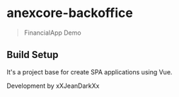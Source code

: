 # anexcore-backoffice

> FinancialApp Demo

## Build Setup

It's a project base for create SPA applications using Vue.


Development by xXJeanDarkXx
